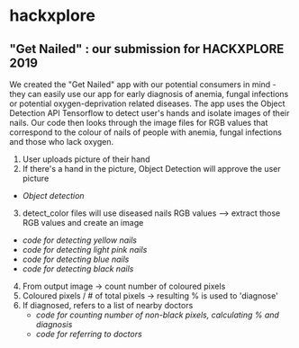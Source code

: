 # hackxplore
## "Get Nailed" : our submission for HACKXPLORE 2019

We created the "Get Nailed" app with our potential consumers in mind - they can easily use our app for early diagnosis of anemia, fungal infections or potential oxygen-deprivation related diseases. The app uses the Object Detection API Tensorflow to detect user's hands and isolate images of their nails. Our code then looks through the image files for RGB values that correspond to the colour of nails of people with anemia, fungal infections and those who lack oxygen.

1. User uploads picture of their hand
2. If there's a hand in the picture, Object Detection will approve the user picture
  - *Object detection*
3. detect_color files will use diseased nails RGB values --> extract those RGB values and create an image
  - *code for detecting yellow nails*
  - *code for detecting light pink nails*
  - *code for detecting blue nails*
  - *code for detecting black nails*
4. From output image -> count number of coloured pixels
5. Coloured pixels / # of total pixels -> resulting % is used to 'diagnose'
6. If diagnosed, refers to a list of nearby doctors
    - *code for counting number of non-black pixels, calculating % and diagnosis*
    - *code for referring to doctors* 
